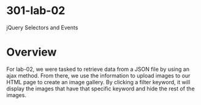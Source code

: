# 301-lab-02
 jQuery Selectors and Events

# Overview
For lab-02, we were tasked to retrieve data from a JSON file by using an ajax method. From there, we use the information to upload images to our HTML page to create an image gallery. By clicking a filter keyword, it will display the images that have that specific keyword and hide the rest of the images.